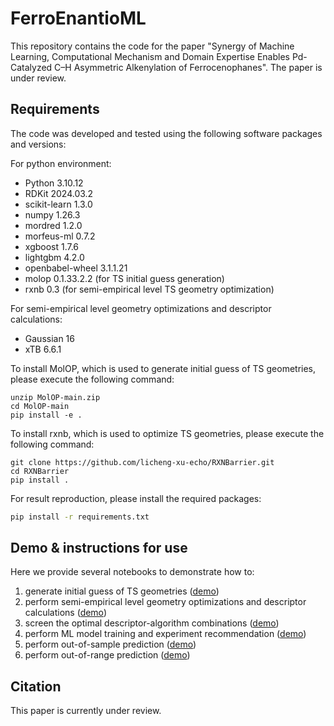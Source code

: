 # FerroEnantioML
This repository contains the code for the paper "Synergy of Machine Learning, Computational Mechanism and Domain Expertise Enables Pd-Catalyzed C–H Asymmetric Alkenylation of Ferrocenophanes". The paper is under review.

## Requirements
The code was developed and tested using the following software packages and versions:

For python environment:
- Python 3.10.12
- RDKit 2024.03.2
- scikit-learn 1.3.0
- numpy 1.26.3
- mordred 1.2.0
- morfeus-ml 0.7.2
- xgboost 1.7.6
- lightgbm 4.2.0
- openbabel-wheel 3.1.1.21
- molop 0.1.33.2.2 (for TS initial guess generation)
- rxnb 0.3 (for semi-empirical level TS geometry optimization)

For semi-empirical level geometry optimizations and descriptor calculations:
- Gaussian 16
- xTB 6.6.1

To install MolOP, which is used to generate initial guess of TS geometries, please execute the following command:
```base
unzip MolOP-main.zip
cd MolOP-main
pip install -e .
```
To install rxnb, which is used to optimize TS geometries, please execute the following command:
```base
git clone https://github.com/licheng-xu-echo/RXNBarrier.git
cd RXNBarrier
pip install .
```


For result reproduction, please install the required packages:
```bash
pip install -r requirements.txt
```

## Demo & instructions for use
Here we provide several notebooks to demonstrate how to:
1. generate initial guess of TS geometries ([demo](https://github.com/licheng-xu-echo/FerroEnantioML/blob/main/notebook/generate_init_TS.ipynb))
2. perform semi-empirical level geometry optimizations and descriptor calculations ([demo](https://github.com/licheng-xu-echo/FerroEnantioML/blob/main/notebook/TS_opt_with_g16_xtb.ipynb))
3. screen the optimal descriptor-algorithm combinations ([demo](https://github.com/licheng-xu-echo/FerroEnantioML/blob/main/notebook/desc_model_screen.ipynb))
4. perform ML model training and experiment recommendation ([demo](https://github.com/licheng-xu-echo/FerroEnantioML/blob/main/notebook/recommend.ipynb))
5. perform out-of-sample prediction ([demo](https://github.com/licheng-xu-echo/FerroEnantioML/blob/main/notebook/out_of_sample_test.ipynb))
6. perform out-of-range prediction ([demo](https://github.com/licheng-xu-echo/FerroEnantioML/blob/main/notebook/valid_high_ee_extrapolation.ipynb))

## Citation
This paper is currently under review.